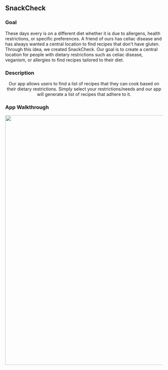 ## SnackCheck

### Goal

  These days every is on a different diet whether it is due to allergens, health restrictions, or specific preferences.  A friend of ours has celiac disease and has always wanted a central location to find recipes that don't have gluten. Through this idea, we created SnackCheck. Our goal is to create a central location for people with dietary restrictions such as celiac disease, veganism, or allergies to find recipes tailored to their diet.

### Description

  <p align="center">Our app allows users to find a list of recipes that they can cook based on their dietary restrictions.  Simply select your restrictions/needs and our app will generate a list of recipes that adhere to it.<p>

### App Walkthrough

<div align="center"><img src="https://github.com/ELK75/SnackCheck/blob/master/demoWithOverlay.gif" width=800><div>
